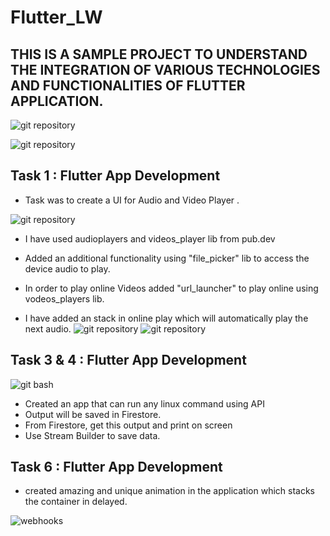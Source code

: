 # Flutter_LW

## THIS IS A SAMPLE PROJECT TO UNDERSTAND THE INTEGRATION OF VARIOUS TECHNOLOGIES AND FUNCTIONALITIES OF FLUTTER APPLICATION.


 ![git repository](./images/1.JPG)
 
 ![git repository](./images/2.JPG)

## Task 1 : Flutter App Development
 
 * Task was to create a UI for Audio and Video Player .
 
 
 ![git repository](./images/auvi.JPG)
 
 * I have used audioplayers and videos_player lib from pub.dev
 
 * Added an additional functionality using "file_picker" lib to access the device audio to play.
 
 * In order to play online Videos added "url_launcher" to play online using vodeos_players lib.
 
 * I have added an stack in online play which will automatically play the next audio.
 ![git repository](./images/8.JPG)
 ![git repository](./images/vid.JPG)
 
## Task 3 & 4 : Flutter App Development 
 
  ![git bash](./images/li.jpg)
  
* Created an app that can run any linux command using API
* Output will be saved in Firestore. 
* From Firestore, get this output and print on screen
* Use Stream Builder to save data.


## Task 6 : Flutter App Development
 
 * created amazing and unique animation in the application which stacks the container in delayed.
 
![webhooks](./images/ani.jpg)

